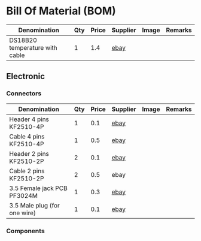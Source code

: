 # Bill Of Material (BOM)



| Denomination                  | Qty | Price | Supplier        | Image | Remarks |
|-------------------------------|-----|-------|-----------------|-------| ------- |
| DS18B20 temperature with cable| 1   | 1.4   | [ebay](http://www.ebay.com/itm/331828375684) | | |

## Electronic


### Connectors


| Denomination                  | Qty | Price | Supplier        | Image | Remarks |
| ----------------------------- | --- | ----- | --------------- | ----- | ------- |
| Header 4 pins  KF2510-4P      | 1   | 0.1   | [ebay](http://www.ebay.com/itm/201726148721) | | |
| Cable 4 pins   KF2510-4P      | 1   | 0.5   | [ebay](http://www.ebay.com/itm/231277926061) | | |
| Header 2 pins  KF2510-2P      | 2   | 0.1   | [ebay](http://www.ebay.com/itm/251255708763) | | |
| Cable 2 pins   KF2510-2P      | 2   | 0.5   | ebay | | |
| 3.5 Female jack PCB PF3024M   | 1   | 0.3   | [ebay](http://www.ebay.com/itm/331809367438) | | |
| 3.5 Male plug (for one wire)  | 1   | 0.1   | [ebay](http://www.ebay.com/itm/172001125871) | | |

 
### Components


